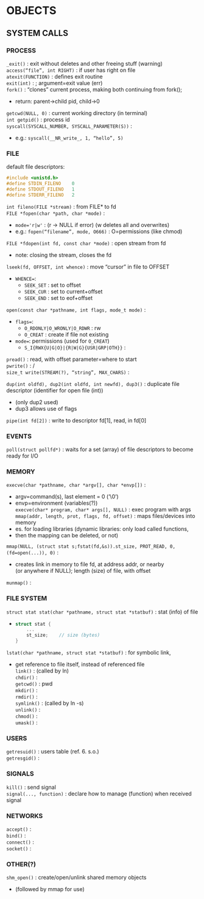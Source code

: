 # OBJECTS

## SYSTEM CALLS  

### PROCESS  
`_exit()` : exit without deletes and other freeing stuff (warning)  
`access(“file”, int RIGHT)` : if user has right on file  
`atexit(FUNCTION)` : defines exit routine  
`exit(int)` : ; argument=exit value (err)  
`fork()` : “clones” current process, making both continuing from fork();  
*	return: parent->child pid, child->0  

`getcwd(NULL, 0)` : current working directory (in terminal)  
`int getpid()` : process id  
`syscall(SYSCALL_NUMBER, SYSCALL_PARAMETER(S))` :  
*	e.g.: `syscall(__NR_write_, 1, “hello”, 5)`  
  
### FILE  

default file descriptors:  
```c
#include <unistd.h>
#define STDIN_FILENO	0
#define STDOUT_FILENO	1
#define STDERR_FILENO	2
```

`int fileno(FILE *stream)` : from FILE* to fd  
`FILE *fopen(char *path, char *mode)` :  
*	`mode='r|w'` : (r -> NULL if error) (w deletes all and overwrites)  
*	e.g.: `fopen(“filename”, mode, O666)` : O=permissions (like chmod)  

`FILE *fdopen(int fd, const char *mode)` : open stream from fd  
*	note: closing the stream, closes the fd  

`lseek(fd, OFFSET, int whence)` : move “cursor” in file to OFFSET  
*	`WHENCE=`:
	*	`SEEK_SET` : set to offset
	*	`SEEK_CUR` : set to current+offset
	*	`SEEK_END` : set to eof+offset  

`open(const char *pathname, int flags, mode_t mode)` :   
*	`flags=`:  
	*	`O_RDONLY|O_WRONLY|O_RDWR` : rw  
	*	`O_CREAT` : create if file not existing  
*	`mode=`: permissions (used for `O_CREAT`)  
	*	`S_I{RWX{U|G|O}|{R|W|G}{USR|GRP|OTH}}` :  

`pread()` : read, with offset parameter=where to start  
`pwrite()` : /  
`size_t write(STREAM(?), “string”, MAX_CHARS)` :   
  
`dup(int oldfd), dup2(int oldfd, int newfd), dup3()` : duplicate file descriptor (identifier for open file (int))  
*	(only dup2 used)  
*	dup3 allows use of flags  

`pipe(int fd[2])` : write to descriptor fd[1], read, in fd[0]  
  
### EVENTS  
`poll(struct pollfd*)` : waits for a set (array) of file descriptors to become ready for I/O  
  
### MEMORY  
`execve(char *pathname, char *argv[], char *envp[])` :  
*	argv=command(s), last element = 0 (‘\0’)  
*	envp=environment (variables(?))  
`execve(char* program, char* args[], NULL)` : exec program with args  
`mmap(addr, length, prot, flags, fd, offset)` : maps files/devices into memory  
*	es. for loading libraries (dynamic libraries: only load called functions,  
*	then the mapping can be deleted, or not)  

`mmap(NULL, (struct stat s;fstat(fd,&s)).st_size, PROT_READ, 0, (fd=open(...)), 0)` :  
*	creates link in memory to file fd, at address addr, or nearby  
(or anywhere if NULL); length (size) of file, with offset  

`munmap()` :   
  
### FILE SYSTEM  
`struct stat stat(char *pathname, struct stat *statbuf)` : stat (info) of file  
*	```c
	struct stat {
		...
		st_size;	// size (bytes)
	}
	```

`lstat(char *pathname, struct stat *statbuf)` : for symbolic link,  
*	get reference to file itself, instead of referenced file  
`link()` : (called by ln)  
`chdir()` :   
`getcwd()` : pwd  
`mkdir()` :   
`rmdir()` :   
`symlink()` : (called by ln -s)  
`unlink()` :   
`chmod()` :   
`umask()` :   
  
### USERS  
`getresuid()` : users table (ref. 6. s.o.)  
`getresgid()` :   
  
### SIGNALS  
`kill()` : send signal  
`signal(..., function)` : declare how to manage (function) when received signal  
  
### NETWORKS  
`accept()` :   
`bind()` :   
`connect()` :   
`socket()` :   
  
### OTHER(?)  
`shm_open()` : create/open/unlink shared memory objects  
*	(followed by mmap for use)  
  
